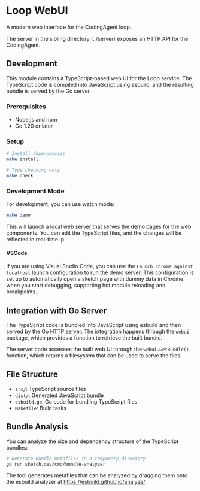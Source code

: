 # Loop WebUI

A modern web interface for the CodingAgent loop.

The server in the sibling directory (../server) exposes an HTTP API for
the CodingAgent.

## Development

This module contains a TypeScript-based web UI for the Loop service. The TypeScript code is compiled into JavaScript using esbuild, and the resulting bundle is served by the Go server.

### Prerequisites

- Node.js and npm
- Go 1.20 or later

### Setup

```bash
# Install dependencies
make install

# Type checking only
make check
```

### Development Mode

For development, you can use watch mode:

```bash
make demo
```

This will launch a local web server that serves the demo pages for the web components. You can edit the TypeScript files, and the changes will be reflected in real-time.
p

#### VSCode

If you are using Visual Studio Code, you can use the `Launch Chrome against localhost` launch configuration to run the demo server. This configuration is set up to automatically open a sketch page with dummy data in Chrome when you start debugging, supporting hot module reloading and breakpoints.

## Integration with Go Server

The TypeScript code is bundled into JavaScript using esbuild and then served by the Go HTTP server. The integration happens through the `webui` package, which provides a function to retrieve the built bundle.

The server code accesses the built web UI through the `webui.GetBundle()` function, which returns a filesystem that can be used to serve the files.

## File Structure

- `src/`: TypeScript source files
- `dist/`: Generated JavaScript bundle
- `esbuild.go`: Go code for bundling TypeScript files
- `Makefile`: Build tasks

## Bundle Analysis

You can analyze the size and dependency structure of the TypeScript bundles:

```bash
# Generate bundle metafiles in a temporary directory
go run sketch.dev/cmd/bundle-analyzer
```

The tool generates metafiles that can be analyzed by dragging them onto the esbuild analyzer at https://esbuild.github.io/analyze/
